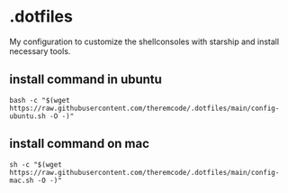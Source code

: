 # .dotfiles

My configuration to customize the shellconsoles with starship and install necessary tools.

## install command in ubuntu

```
bash -c "$(wget https://raw.githubusercontent.com/theremcode/.dotfiles/main/config-ubuntu.sh -O -)"

```

## install command on mac

```
sh -c "$(wget https://raw.githubusercontent.com/theremcode/.dotfiles/main/config-mac.sh -O -)"
```
